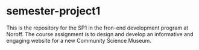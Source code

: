 # semester-project1
This is the repository for the SP1 in the fron-end development program at Noroff. The course assignment is to design and develop an informative and engaging website for a new Community Science Museum.
